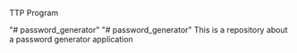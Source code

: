 TTP Program

"# password_generator"
"# password_generator"
This is a repository about a password generator application

